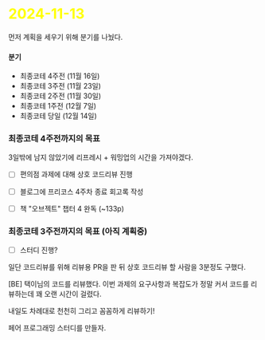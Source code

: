 # <span style="color:yellow">2024-11-13</span>

먼저 계획을 세우기 위해 분기를 나눴다.

#### 분기
- 최종코테 4주전 (11월 16일)
- 최종코테 3주전 (11월 23일)
- 최종코테 2주전 (11월 30일)
- 최종코테 1주전 (12월 7일)
- 최종코테 당일 (12월 14일)


### 최종코테 4주전까지의 목표
3일밖에 남지 않았기에 리프레시 + 워밍업의 시간을 가져야겠다.
- [ ] 편의점 과제에 대해 상호 코드리뷰 진행
- [ ] 블로그에 프리코스 4주차 종료 회고록 작성
- [ ] 책 "오브젝트" 챕터 4 완독  (~133p)



### 최종코테 3주전까지의 목표 (아직 계획중)
- [ ] 스터디 진행?



일단 코드리뷰를 위해 리뷰용 PR을 판 뒤 상호 코드리뷰 할 사람을 3분정도 구했다.


\[BE\] 택이님의 코드를 리뷰했다. 이번 과제의 요구사항과 복잡도가 정말 커서 코드를 리뷰하는데 꽤 오랜 시간이 걸렸다.

내일도 차례대로 천천히 그리고 꼼꼼하게 리뷰하기!


페어 프로그래밍 스터디를 만들자.

